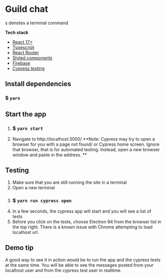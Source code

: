 # Guild chat

`$` denotes a terminal command

**Tech stack**
- [React 17+](https://reactjs.org/)
- [Typescript](https://www.typescriptlang.org/)
- [React Router](https://reactrouter.com/)
- [Styled components](https://styled-components.com/)
- [Firebase](https://firebase.google.com/)
- [Cypress testing](https://www.cypress.io/)

## Install dependencies
### $ `yarn`

## Start the app
1. ### $ `yarn start`
2. Navigate to http://localhost:3000/
**Note: Cypress may try to open a browser for you with a page not found/ or Cypress home screen. Ignore that browser, that is for automated testing. Instead, open a new browser window and paste in the address. **

## Testing
1. Make sure that you are still running the site in a terminal
2. Open a new terminal
3. ### $ `yarn run cypress open`
4. In a few seconds, the cypress app will start and you will see a list of tests
5. Before you click on the tests, choose Electron 94 from the browser list in the top right. There is a known issue with Chrome attempting to load localhost url.


## Demo tip
A good way to see it in action would be to run the app and the cypress tests at the same time. You will be able to see the messages posted from your localhost user and from the cypress test user in realtime.